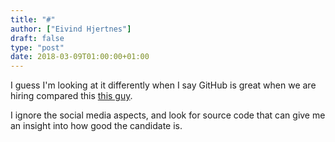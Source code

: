 ```yaml
---
title: "#"
author: ["Eivind Hjertnes"]
draft: false
type: "post"
date: 2018-03-09T01:00:00+01:00
---
```


I guess I'm looking at it differently when I say GitHub is great when we
are hiring compared this
[this
guy](https://www.benfrederickson.com/github-wont-help-with-hiring/).

I ignore the social media aspects, and look for source code that can
give me an insight into how good the candidate is.
